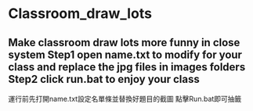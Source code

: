 # Classroom_draw_lots
Make classroom draw lots more funny in close system
Step1 open name.txt to modify for your class and replace the jpg files in images folders
Step2 click run.bat to enjoy your class
-----------
運行前先打開name.txt設定名單條並替換好題目的截圖
點擊Run.bat即可抽籤
